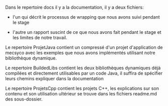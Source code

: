 Dans le repertoire docs il y a la documentation, il y a deux fichiers: 
 * l'un qui décrit le processus de wrapping que nous avons suivi pendant le stage

* l'autre un rapport suscint de ce que nous avons fait pendant le stage et les limites
de notre travail.


Le repertoire ProjetJava contient un compressé d'un projet  d'application de mecsyco avec les exemples que nous avons implémentés utilisant notre bibliothèque dynamique.


Le repertoire BuildedLibs contient les deux bibliothèques dynamiques déjà compilées et directement utilisables par un code Java, il suffira de spécifier leurs chemins expliquer dans la documentation


Le repertoire ProjetsCpp contient les projets C++, les explications sur son contenu  et son utilisation ultérieur se trouve dans les fichiers readme.md des sous-dossier.
